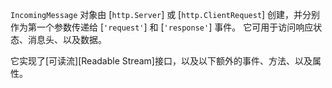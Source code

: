 <!-- YAML
added: v0.1.17
-->

`IncomingMessage` 对象由 [`http.Server`] 或 [`http.ClientRequest`] 创建，并分别作为第一个参数传递给 [`'request'`] 和 [`'response'`] 事件。 
它可用于访问响应状态、消息头、以及数据。

它实现了[可读流][Readable Stream]接口，以及以下额外的事件、方法、以及属性。

